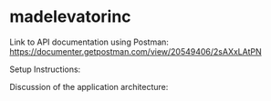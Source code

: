 # madelevatorinc
Link to API documentation using Postman:
https://documenter.getpostman.com/view/20549406/2sAXxLAtPN


Setup Instructions:




 Discussion of the application architecture:


 
